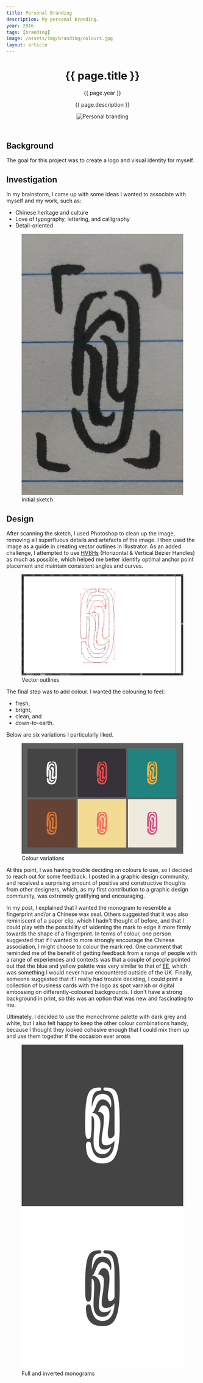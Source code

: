 ```yaml
---
title: Personal Branding
description: My personal branding.
year: 2016
tags: [branding]
image: /assets/img/branding/colours.jpg
layout: article
---
```


<header class="intro">
    <h1 class="title">{{ page.title }}</h1>
    <p class="year">{{ page.year }}</p>
    <p class="subtitle">{{ page.description }}</p>
    <figure>
        <img src="{{ page.image }}" alt="Personal branding">
    </figure>
</header>

## Background
The goal for this project was to create a logo and visual identity for myself.

## Investigation
In my brainstorm, I came up with some ideas I wanted to associate with myself and my work, such as:
* Chinese heritage and culture
* Love of typography, lettering, and calligraphy
* Detail-oriented

<figure>
    <img src="/assets/img/branding/sketch.jpg" alt="Initial sketch">
    <figcaption>Initial sketch</figcaption>
</figure>

## Design
After scanning the sketch, I used Photoshop to clean up the image, removing all superfluous details and artefacts of the image. I then used the image as a guide in creating vector outlines in Illustrator. As an added challenge, I attempted to use [HVBHs](https://theagsc.com/blog/tutorials/so-whats-the-big-deal-with-horizontal-vertical-bezier-handles-anyway/ "So What’s the Big Deal with Horizontal & Vertical Bezier Handles Anyway?") (Horizontal & Vertical Bézier Handles) as much as possible, which helped me better identify optimal anchor point placement and maintain consistent angles and curves.

<figure>
    <img src="/assets/img/branding/hvbh.png" alt="Vector outlines">
    <figcaption>Vector outlines</figcaption>
</figure>

The final step was to add colour. I wanted the colouring to feel:
* fresh,
* bright,
* clean, and
* down-to-earth.

Below are six variations I particularly liked.

<figure>
    <img src="/assets/img/branding/colours.jpg" alt="Colour variations">
    <figcaption>Colour variations</figcaption>
</figure>

At this point, I was having trouble deciding on colours to use, so I decided to reach out for some feedback. I posted in a graphic design community, and received a surprising amount of positive and constructive thoughts from other designers, which, as my first contribution to a graphic design community, was extremely gratifying and encouraging.

In my post, I explained that I wanted the monogram to resemble a fingerprint and/or a Chinese wax seal. Others suggested that it was also reminiscent of a paper clip, which I hadn't thought of before, and that I could play with the possibility of widening the mark to edge it more firmly towards the shape of a fingerprint. In terms of colour, one person suggested that if I wanted to more strongly encourage the Chinese association, I might choose to colour the mark red. One comment that reminded me of the benefit of getting feedback from a range of people with a range of experiences and contexts was that a couple of people pointed out that the blue and yellow palette was very similar to that of [EE](http://ee.co.uk/), which was something I would never have encountered outside of the UK. Finally, someone suggested that if I really had trouble deciding, I could print a collection of business cards with the logo as spot varnish or digital embossing on differently-coloured backgrounds. I don't have a strong background in print, so this was an option that was new and fascinating to me.

Ultimately, I decided to use the monochrome palette with dark grey and white, but I also felt happy to keep the other colour combinations handy, because I thought they looked cohesive enough that I could mix them up and use them together if the occasion ever arose.

<figure>
    <div class="two">
        <img src="/assets/img/branding/grey-white.png" alt="Grey on white">
        <img src="/assets/img/branding/white-grey.png" alt="White on grey">
    </div>
    <figcaption>Full and inverted monograms</figcaption>
</figure>